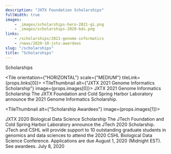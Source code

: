 ```yaml
---
description: "JXTX Foundation Scholarships"
fullWidth: true
images:
    - _images/scholarships-hero-2021-gi.png
    - _images/scholarships-2020-bds.png
links:
    - /scholarships/2021-genome-informatics
    - /news/2020-10-jxtx-awardees
slug: "/scholarships"
title: "Scholarships"
---
```


<Headline>
<HeadlineHeading>Scholarships</HeadlineHeading>
</Headline>

<Newsroom>

<Grid columns={1}>

<Tile orientation={"HORIZONTAL"} scale={"MEDIUM"} tileLink={props.links[0]}>
<TileThumbnail alt={"JXTX 2021 Genome Informatics Scholarship"} image={props.images[0]}></TileThumbnail>
<TileContent>
<TileHeading>
JXTX 2021 Genome Informatics Scholarship
</TileHeading>
<TileBody>
The JXTX Foundation and Cold Spring Harbor Laboratory announce the 2021 Genome Informatics Scholarship.
</TileBody>
</TileContent>
</Tile>

</Grid>

<Grid columns={3}>

<Tile tileLink={props.links[1]}>

<TileThumbnail alt={"Scholarship Awardees"} image={props.images[1]}></TileThumbnail>

<TileContent>
<TileHeading>
JXTX 2020 Biological Data Science Scholarship
</TileHeading>
<TileBody>
The JTech Foundation and Cold Spring Harbor Laboratory announce the JTech 2020 Scholarship. JTech and CSHL will provide support to 10 outstanding graduate students in genomics and data sciences to attend the 2020 CSHL Biological Data Science Conference. Applications are due August 1, 2020 (Midnight EST). See awardees.
</TileBody>
<TileDate>July 8, 2020</TileDate>
</TileContent>
</Tile>
</Grid>

</Newsroom>
